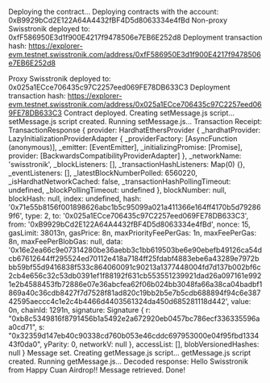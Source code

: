 Deploying the contract...
Deploying contracts with the account: 0xB9929bCd2E122A64A4432fBF4D5d8063334e4fBd
Non-proxy Swisstronik deployed to: 0xfF586950E3d1f900E4217f9478506e7EB6E252d8
Deployment transaction hash: https://explorer-evm.testnet.swisstronik.com/address/0xfF586950E3d1f900E4217f9478506e7EB6E252d8

Proxy Swisstronik deployed to: 0x025a1ECce706435c97C2257eed069FE78DB633C3
Deployment transaction hash: https://explorer-evm.testnet.swisstronik.com/address/0x025a1ECce706435c97C2257eed069FE78DB633C3
Contract deployed.
Creating setMessage.js script...
setMessage.js script created.
Running setMessage.js...
Transaction Receipt:  TransactionResponse {
  provider: HardhatEthersProvider {
    _hardhatProvider: LazyInitializationProviderAdapter {
      _providerFactory: [AsyncFunction (anonymous)],
      _emitter: [EventEmitter],
      _initializingPromise: [Promise],
      provider: [BackwardsCompatibilityProviderAdapter]
    },
    _networkName: 'swisstronik',
    _blockListeners: [],
    _transactionHashListeners: Map(0) {},
    _eventListeners: [],
    _latestBlockNumberPolled: 6560220,
    _isHardhatNetworkCached: false,
    _transactionHashPollingTimeout: undefined,
    _blockPollingTimeout: undefined
  },
  blockNumber: null,
  blockHash: null,
  index: undefined,
  hash: '0x71e55b8156f001898626abc1b5c95099a021a411366e164ff4170b5d792869f6',
  type: 2,
  to: '0x025a1ECce706435c97C2257eed069FE78DB633C3',
  from: '0xB9929bCd2E122A64A4432fBF4D5d8063334e4fBd',
  nonce: 15,
  gasLimit: 38013n,
  gasPrice: 8n,
  maxPriorityFeePerGas: 1n,
  maxFeePerGas: 8n,
  maxFeePerBlobGas: null,
  data: '0x16e2ea66c9e07314280be36aebb3c1bb619503be6e90ebefb49126ca54dcb67612644ff295524ed70112e418a7184ff25fdabf4883ebe6a43289e7972bbb59bf55d9416838f533c864060091c90213a1377448004fd7d137b002bf6c2cb4e656c32c53db0391ef1f88192f631cb553551239921dad26a097161e9921e2b4588453fb72886e07e36abcfea62f06b024bb3048fa66a38ca04badbf1869a40c36cdb8427f7d7528f81ad820c19bb2b5e7b5cdb688894f94c6e38742595aeccc4c1e2c4b4466d4403561324da450d685281118d442',
  value: 0n,
  chainId: 1291n,
  signature: Signature { r: "0xb8c5349816f8791456b1a5492e2a672920eb0457bc786ecf336335596aa0cd71", s: "0x32359d147eb40c90338cd760b053e46cddc697953000e04f95fbd133443f0da0", yParity: 0, networkV: null },
  accessList: [],
  blobVersionedHashes: null
}
Message set.
Creating getMessage.js script...
getMessage.js script created.
Running getMessage.js...
Decoded response: Hello Swisstronik from Happy Cuan Airdrop!!
Message retrieved.
Done!
